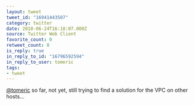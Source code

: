 ```yaml
---
layout: tweet
tweet_id: "16941443507"
category: twitter
date: 2010-06-24T16:18:07.000Z
source: Twitter Web Client
favorite_count: 0
retweet_count: 0
is_reply: true
in_reply_to_id: "16796592594"
in_reply_to_user: tomeric
tags:
- tweet
---
```


[@tomeric](https://twitter.com/@tomeric) so far, not yet, still trying to find a solution for the VPC on other hosts...
